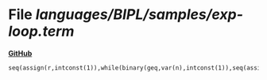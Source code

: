 # File _languages/BIPL/samples/exp-loop.term_
**[GitHub](https://github.com/softlang/yas/blob/master/languages/BIPL/samples/exp-loop.term)**
```
seq(assign(r,intconst(1)),while(binary(geq,var(n),intconst(1)),seq(assign(r,binary(mul,var(r),var(x))),assign(n,binary(sub,var(n),intconst(1)))))).
```
